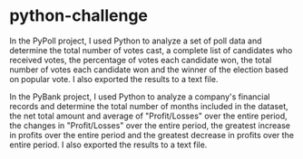 # python-challenge

In the PyPoll project, I used Python to analyze a set of poll data and determine the total number of votes cast, a complete list of candidates who received votes, the percentage of votes each candidate won, the total number of votes each candidate won and the winner of the election based on popular vote. I also exported the results to a text file. 

In the PyBank project, I used Python to analyze a company's financial records and determine the total number of months included in the dataset, the net total amount and average of "Profit/Losses" over the entire period, the changes in "Profit/Losses" over the entire period, the greatest increase in profits over the entire period and the greatest decrease in profits over the entire period. I also exported the results to a text file. 
 
